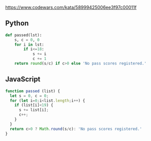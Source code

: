https://www.codewars.com/kata/58999425006ee3f97c00011f

## Python
```python
def passed(lst):
    s, c = 0, 0
    for i in lst:
        if i<=18: 
            s += i
            c += 1
    return round(s/c) if c>0 else 'No pass scores registered.'
```

## JavaScript
```js
function passed (list) {
  let s = 0, c = 0;
  for (let i=0;i<list.length;i++) {
    if (list[i]<19) {
      s += list[i];
      c++;
    }
  }
  return c>0 ? Math.round(s/c): 'No pass scores registered.'
} 
```